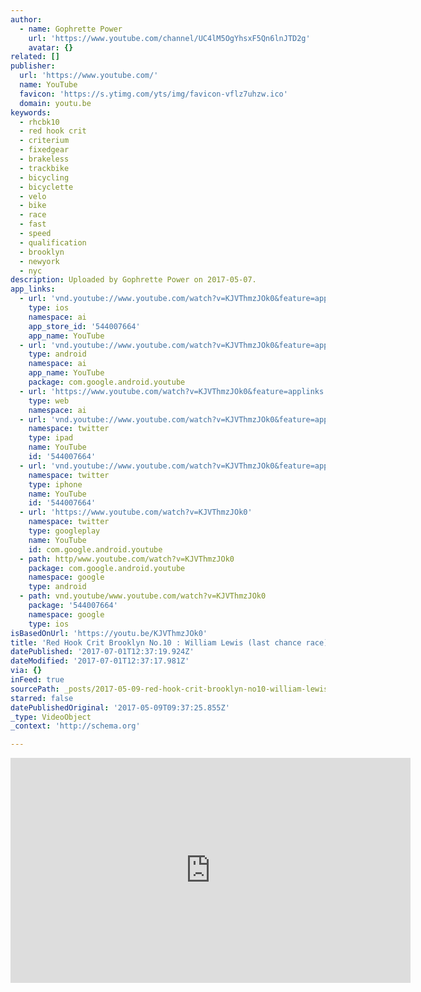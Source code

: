 ```yaml
---
author:
  - name: Gophrette Power
    url: 'https://www.youtube.com/channel/UC4lM5OgYhsxF5Qn6lnJTD2g'
    avatar: {}
related: []
publisher:
  url: 'https://www.youtube.com/'
  name: YouTube
  favicon: 'https://s.ytimg.com/yts/img/favicon-vflz7uhzw.ico'
  domain: youtu.be
keywords:
  - rhcbk10
  - red hook crit
  - criterium
  - fixedgear
  - brakeless
  - trackbike
  - bicycling
  - bicyclette
  - velo
  - bike
  - race
  - fast
  - speed
  - qualification
  - brooklyn
  - newyork
  - nyc
description: Uploaded by Gophrette Power on 2017-05-07.
app_links:
  - url: 'vnd.youtube://www.youtube.com/watch?v=KJVThmzJOk0&feature=applinks'
    type: ios
    namespace: ai
    app_store_id: '544007664'
    app_name: YouTube
  - url: 'vnd.youtube://www.youtube.com/watch?v=KJVThmzJOk0&feature=applinks'
    type: android
    namespace: ai
    app_name: YouTube
    package: com.google.android.youtube
  - url: 'https://www.youtube.com/watch?v=KJVThmzJOk0&feature=applinks'
    type: web
    namespace: ai
  - url: 'vnd.youtube://www.youtube.com/watch?v=KJVThmzJOk0&feature=applinks'
    namespace: twitter
    type: ipad
    name: YouTube
    id: '544007664'
  - url: 'vnd.youtube://www.youtube.com/watch?v=KJVThmzJOk0&feature=applinks'
    namespace: twitter
    type: iphone
    name: YouTube
    id: '544007664'
  - url: 'https://www.youtube.com/watch?v=KJVThmzJOk0'
    namespace: twitter
    type: googleplay
    name: YouTube
    id: com.google.android.youtube
  - path: http/www.youtube.com/watch?v=KJVThmzJOk0
    package: com.google.android.youtube
    namespace: google
    type: android
  - path: vnd.youtube/www.youtube.com/watch?v=KJVThmzJOk0
    package: '544007664'
    namespace: google
    type: ios
isBasedOnUrl: 'https://youtu.be/KJVThmzJOk0'
title: 'Red Hook Crit Brooklyn No.10 : William Lewis (last chance race)'
datePublished: '2017-07-01T12:37:19.924Z'
dateModified: '2017-07-01T12:37:17.981Z'
via: {}
inFeed: true
sourcePath: _posts/2017-05-09-red-hook-crit-brooklyn-no10-william-lewis-last-chance-ra.md
starred: false
datePublishedOriginal: '2017-05-09T09:37:25.855Z'
_type: VideoObject
_context: 'http://schema.org'

---
```

<iframe src="https://cdn.embedly.com/widgets/media.html?src=https%3A%2F%2Fwww.youtube.com%2Fembed%2FKJVThmzJOk0%3Ffeature%3Doembed&amp;url=http%3A%2F%2Fwww.youtube.com%2Fwatch%3Fv%3DKJVThmzJOk0&amp;image=https%3A%2F%2Fi.ytimg.com%2Fvi%2FKJVThmzJOk0%2Fhqdefault.jpg&amp;key=b7d04c9b404c499eba89ee7072e1c4f7&amp;type=text%2Fhtml&amp;schema=youtube" width="640" height="360" scrolling="no" frameborder="0" allowfullscreen="" style=""></iframe>